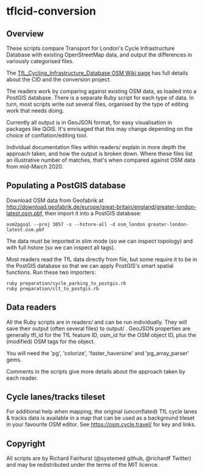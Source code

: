 # tflcid-conversion

## Overview

These scripts compare Transport for London's Cycle Infrastructure Database with existing OpenStreetMap data, and output the differences in variously categorised files.

The [TfL_Cycling_Infrastructure_Database OSM Wiki page](https://wiki.openstreetmap.org/wiki/TfL_Cycling_Infrastructure_Database) has full details about the CID and the conversion project.

The readers work by comparing against existing OSM data, as loaded into a PostGIS database. There is a separate Ruby script for each type of data. In turn, most scripts write out several files, organised by the type of editing work that needs doing.

Currently all output is in GeoJSON format, for easy visualisation in packages like QGIS. It's envisaged that this may change depending on the choice of conflation/editing tool.

Individual documentation files within readers/ explain in more depth the approach taken, and how the output is broken down. Where these files list an illustrative number of matches, that's when compared against OSM data from mid-March 2020.

## Populating a PostGIS database

Download OSM data from Geofabrik at http://download.geofabrik.de/europe/great-britain/england/greater-london-latest.osm.pbf, then import it into a PostGIS database:

    osm2pgsql --proj 3857 -s --hstore-all -d osm_london greater-london-latest.osm.pbf

The data must be imported in slim mode (so we can inspect topology) and with full hstore (so we can inspect all tags).

Most readers read the TfL data directly from file, but some require it to be in the PostGIS database so that we can apply PostGIS's smart spatial functions. Run these two importers:

	ruby preparation/cycle_parking_to_postgis.rb
	ruby preparation/clt_to_postgis.rb

## Data readers

All the Ruby scripts are in readers/ and can be run individually. They will save their output (often several files) to output/ . GeoJSON properties are generally tfl_id for the TfL feature ID, osm_id for the OSM object ID, plus the (modified) OSM tags for the object.

You will need the 'pg', 'colorize', 'faster_haversine' and 'pg_array_parser' gems.

Comments in the scripts give more details about the approach taken by each reader.

## Cycle lanes/tracks tileset

For additional help when mapping, the original (unconflated) TfL cycle lanes & tracks data is available in a map that can be used as a background tileset in your favourite OSM editor. See https://osm.cycle.travel/ for key and links.

## Copyright

All scripts are by Richard Fairhurst (@systemed github, @richardf Twitter) and may be redistributed under the terms of the MIT licence.
